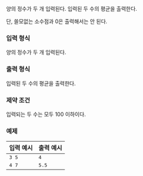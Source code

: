 양의 정수가 두 개 입력된다. 입력된 두 수의 평균을 출력한다.

단, 쓸모없는 소수점과 0은 출력해서는 안 된다.

### 입력 형식

양의 정수가 두 개 입력된다.

### 출력 형식

입력된 두 수의 평균을 출력한다.

### 제약 조건

입력되는 두 수는 모두 100 이하이다.

### 예제

<table class="table table-condensed table-bordered " id="examples_table">
	<thead>
		<tr>
			<th class="col-lg-6 col-md-6 col-sm-6">입력 예시</th>
			<th class="col-lg-6 col-md-6 col-sm-6">출력 예시</th>
		</tr>
	</thead>
	<tbody>
		<tr>
        	<td><samp>3 5</samp></td>
            <td><samp>4</samp></td>
        </tr>
		<tr>
        	<td><samp>4 7</samp></td>
            <td><samp>5.5</samp></td>
        </tr>
    </tbody>
</table>